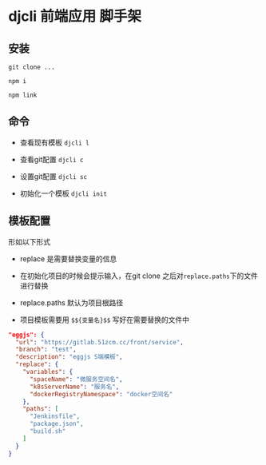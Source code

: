 # djcli 前端应用 脚手架

## 安装

```shell
git clone ...

npm i

npm link
```

## 命令

- 查看现有模板 `djcli l`

- 查看git配置 `djcli c`

- 设置git配置 `djcli sc`

- 初始化一个模板 `djcli init`

## 模板配置

形如以下形式

- replace 是需要替换变量的信息

- 在初始化项目的时候会提示输入，在git clone 之后对`replace.paths`下的文件进行替换

- replace.paths 默认为项目根路径

- 项目模板需要用 `$${变量名}$$` 写好在需要替换的文件中

```JSON
"eggjs": {
  "url": "https://gitlab.51zcm.cc/front/service",
  "branch": "test",
  "description": "eggjs S端模板",
  "replace": {
    "variables": {
      "spaceName": "微服务空间名",
      "k8sServerName": "服务名",
      "dockerRegistryNamespace": "docker空间名"
    },
    "paths": [
      "Jenkinsfile",
      "package.json",
      "build.sh"
    ]
  }
}
```
